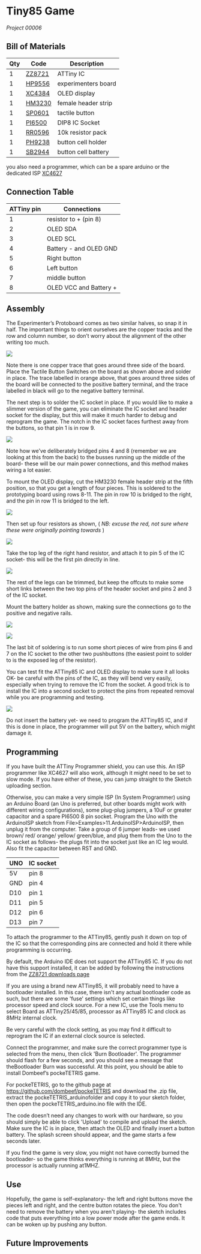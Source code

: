 # Tiny85 Game
_Project 00006_


## Bill of Materials
| Qty | Code | Description |
| --- | --- | ---|
|1 | [ZZ8721](http://jaycar.com.au/p/ZZ8721) | ATTiny IC
|1 | [HP9556](http://jaycar.com.au/p/HP9556) | experimenters board
|1 | [XC4384](http://jaycar.com.au/p/XC4384) | OLED display
|1 | [HM3230](http://jaycar.com.au/p/HM3230) | female header strip
|1 | [SP0601](http://jaycar.com.au/p/SP0601) | tactile button
|1 | [PI6500](http://jaycar.com.au/p/PI6500) | DIP8 IC Socket
|1 | [RR0596](http://jaycar.com.au/p/RR0596) | 10k resistor pack
|1 | [PH9238](http://jaycar.com.au/p/PH9238) | button cell holder
|1 | [SB2944](http://jaycar.com.au/p/SB2944) | button cell battery

you also need a programmer, which can be a spare arduino or the dedicated ISP [XC4627](http://jaycar.com.au/p/XC4627)


## Connection Table

|ATTiny pin | Connections |
| ---|--- |
| 1 | resistor to + (pin 8)
| 2 | OLED SDA |
| 3 | OLED SCL |
| 4 | Battery - and OLED GND |
| 5 |  Right button |
| 6 | Left button
| 7 | middle button |
| 8 | OLED VCC and Battery +


## Assembly
The Experimenter’s Protoboard comes as two similar halves, so snap it in half. The important things to orient ourselves are the copper tracks and the row and column number, so don’t worry about the alignment of the other writing too much.

![](images/NPI00006a.png)

Note there is one copper trace that goes around three side of the board. Place the Tactile Button Switches on the board as shown above and solder in place. The trace labelled in orange above, that goes around three sides of the board will be connected to the positive battery terminal, and the trace labelled in black will go to the negative battery terminal.

The next step is to solder the IC socket in place. If you would like to make a slimmer version of the game, you can eliminate the IC socket and header socket for the display, but this will make it much harder to debug and reprogram the game. The notch in the IC socket faces furthest away from the buttons, so that pin 1 is in row 9.

![](images/NPI00006b.png)



Note how we’ve deliberately bridged pins 4 and 8 (remember we are looking at this from the back) to the busses running up the middle of the board- these will be our main power connections, and this method makes wiring a lot easier.

To mount the OLED display, cut the HM3230 female header strip at the fifth position, so that you get a length of four pieces. This is soldered to the prototyping board using rows 8-11. The pin in row 10 is bridged to the right, and the pin in row 11 is bridged to the left.

![](images/NPI00006c.png)

Then set up four resistors as shown, ( _NB: excuse the red, not sure where these were originally pointing towards_ )

![](images/NPI00006d.png)

Take the top leg of the right hand resistor, and attach it to pin 5 of the IC socket- this will be the first pin directly in line.

![](images/NPI00006e.png)

The rest of the legs can be trimmed, but keep the offcuts to make some short links between the two top pins of the header socket and pins 2 and 3 of the IC socket.

Mount the battery holder as shown, making sure the connections go to the positive and negative rails.

![](images/NPI00006f.png)

![](images/NPI00006g.png)

The last bit of soldering is to run some short pieces of wire from pins 6 and 7 on the IC socket to the other two pushbuttons (the easiest point to solder to is the exposed leg of the resistor).

You can test fit the ATTiny85 IC and OLED display to make sure it all looks OK- be careful with the pins of the IC, as they will bend very easily, especially when trying to remove the IC from the socket. A good trick is to install the IC into a second socket to protect the pins from repeated removal while you are programming and testing.

![](images/NPI00006h.png)

Do not insert the battery yet- we need to program the ATTiny85 IC, and if this is done in place, the programmer will put 5V on the battery, which might damage it.

## Programming

If you have built the ATTiny Programmer shield, you can use this. An ISP programmer like XC4627 will also work, although it might need to be set to slow mode. If you have either of these, you can jump straight to the Sketch uploading section.

Otherwise, you can make a very simple ISP (In System Programmer) using an Arduino Board (an Uno is preferred, but other boards might work with different wiring configurations), some plug-plug jumpers, a 10uF or greater capacitor and a spare PI6500 8 pin socket. Program the Uno with the ArduinoISP sketch from File>Examples>11.ArduinoISP>ArduinoISP, then unplug it from the computer. Take a group of 6 jumper leads- we used brown/ red/ orange/ yellow/ green/blue, and plug them from the Uno to the IC socket as follows- the plugs fit into the socket just like an IC leg would. Also fit the capacitor between RST and GND.

| UNO | IC socket |
|---|--- |
|5V  | pin 8 |
|GND | pin 4 |
|D10 | pin 1 |
|D11 | pin 5 |
|D12 | pin 6 |
|D13 | pin 7 |

To attach the programmer to the ATTiny85, gently push it down on top of the IC so that the corresponding pins are connected and hold it there while programming is occurring.

By default, the Arduino IDE does not support the ATTiny85 IC. If you do not have this support installed, it can be added by following the instructions from the [ZZ8721 downloads page](https://www.jaycar.com.au/attiny85-ic-8-pin-dip8/p/ZZ8721#accessibletabscontent0-2)

If you are using a brand new ATTiny85, it will probably need to have a bootloader installed. In this case, there isn't any actual bootloader code as such, but there are some 'fuse' settings which set certain things like processor speed and clock source. For a new IC, use the Tools menu to select Board as ATTiny25/45/85, processor as ATTiny85 IC and clock as 8MHz internal clock.

Be very careful with the clock setting, as you may find it difficult to reprogram the IC if an external clock source is selected.

Connect the programmer, and make sure the correct programmer type is selected from the menu, then click 'Burn Bootloader'. The programmer should flash for a few seconds, and you should see a message that theBootloader Burn was successful. At this point, you should be able to install Dombeef’s pockeTETRIS game.

For pockeTETRIS, go to the github page at https://github.com/dombeef/pockeTETRIS and download the .zip file, extract the pockeTETRIS_arduinofolder and copy it to your sketch folder, then open the pockeTETRIS_arduino.ino file with the IDE.

The code doesn’t need any changes to work with our hardware, so you should simply be able to click 'Upload' to compile and upload the sketch. Make sure the IC is in place, then attach the OLED and finally insert a button battery. The splash screen should appear, and the game starts a few seconds later.

If you find the game is very slow, you might not have correctly burned the bootloader- so the game thinks everything is running at 8MHz, but the processor is actually running at1MHZ.

## Use
Hopefully, the game is self-explanatory- the left and right buttons move the pieces left and right, and the centre button rotates the piece. You don't need to remove the battery when you aren't playing- the sketch includes code that puts everything into a low power mode after the game ends. It can be woken up by pushing any button.

## Future Improvements
